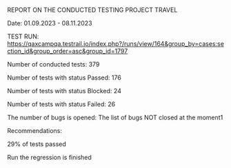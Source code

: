 REPORT ON THE CONDUCTED TESTING PROJECT TRAVEL

Date: 01.09.2023 - 08.11.2023

TEST RUN: https://qaxcampqa.testrail.io/index.php?/runs/view/164&group_by=cases:section_id&group_order=asc&group_id=1797

Number of conducted tests:          379

Number of tests with status Passed: 176

Number of tests with status Blocked: 24

Number of tests with status Failed:  26 

The number of bugs is opened: 
The list of bugs NOT closed at the moment1

Recommendations:

29% of tests passed

Run the regression is finished

